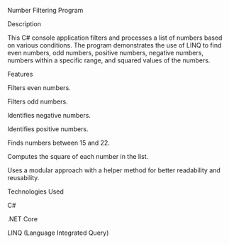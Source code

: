 Number Filtering Program

Description

This C# console application filters and processes a list of numbers based on various conditions. The program demonstrates the use of LINQ to find even numbers, odd numbers, positive numbers, negative numbers, numbers within a specific range, and squared values of the numbers.

Features

Filters even numbers.

Filters odd numbers.

Identifies negative numbers.

Identifies positive numbers.

Finds numbers between 15 and 22.

Computes the square of each number in the list.

Uses a modular approach with a helper method for better readability and reusability.

Technologies Used

C#

.NET Core

LINQ (Language Integrated Query)
